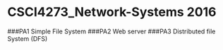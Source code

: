 # CSCI4273_Network-Systems 2016
###PA1 Simple File System
###PA2 Web server
###PA3 Distributed file System (DFS)
